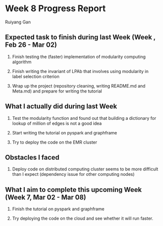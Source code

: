 # Week 8 Progress Report

Ruiyang Gan

## Expected task to finish during last Week (Week , Feb 26 - Mar 02)

1. Finish testing the (faster) implementation of modularity computing algorithm

2. Finish writing the invariant of LPAb that involves using modularity in label selection criterion 

3. Wrap up the project (repository cleaning, writing README.md and Meta.md) and prepare for writing the tutorial

## What I actually did during last Week

1. Test the modularity function and found out that building a dictionary for lookup of 
million of edges is not a good idea

2. Start writing the tutorial on pyspark and graphframe

3. Try to deploy the code on the EMR cluster

## Obstacles I faced

1. Deploy code on distributed computing cluster seems to be more difficult than I expect
(dependency issue for other computing nodes)

## What I aim to complete this upcoming Week (Week 7, Mar 02 - Mar 08)

1. Finish the tutorial on pyspark and graphframe

2. Try deploying the code on the cloud and see whether it will run faster.
